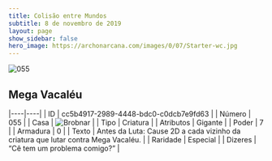 ```yaml
---
title: Colisão entre Mundos
subtitle: 8 de novembro de 2019
layout: page
show_sidebar: false
hero_image: https://archonarcana.com/images/0/07/Starter-wc.jpg
---
```


![055](https://cdn.keyforgegame.com/media/card_front/pt/452_055_RGWMFPFRJCQM_pt.png)

## Mega Vacaléu

|----|----|
| ID | cc5b4917-2989-4448-bdc0-c0dcb7e9fd63 |
| Número | 055 |
| Casa | ![Brobnar](https://archonarcana.com/images/thumb/e/e0/Brobnar.png/22px-Brobnar.png "Brobnar") |
| Tipo | Criatura |
| Atributos | Gigante |
| Poder | 7 |
| Armadura | 0 |
| Texto | Antes da Luta: Cause 2D a cada vizinho da criatura que lutar contra Mega Vacaléu. |
| Raridade | Especial |
| Dizeres | “Cê tem um problema comigo?” |
